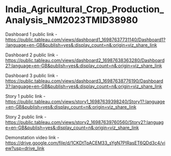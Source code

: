 # India_Agricultural_Crop_Production_Analysis_NM2023TMID38980

Dashboard 1 public link - https://public.tableau.com/views/dashboard1_16987637731140/Dashboard1?:language=en-GB&publish=yes&:display_count=n&:origin=viz_share_link

Dashboard 2 public link - https://public.tableau.com/views/dashboard2_16987638363280/Dashboard2?:language=en-GB&publish=yes&:display_count=n&:origin=viz_share_link

Dashboard 3 public link - https://public.tableau.com/views/dashboard3_16987638776190/Dashboard3?:language=en-GB&publish=yes&:display_count=n&:origin=viz_share_link

Story 1 public link - https://public.tableau.com/views/story1_16987639398240/Story1?:language=en-GB&publish=yes&:display_count=n&:origin=viz_share_link

Story 2 public link - https://public.tableau.com/views/story2_16987639760560/Story2?:language=en-GB&publish=yes&:display_count=n&:origin=viz_share_link

Demonstation video link - https://drive.google.com/file/d/1CKDtTpACEM33_sYgN7PIRasET6QDd3c4/view?usp=drive_link
